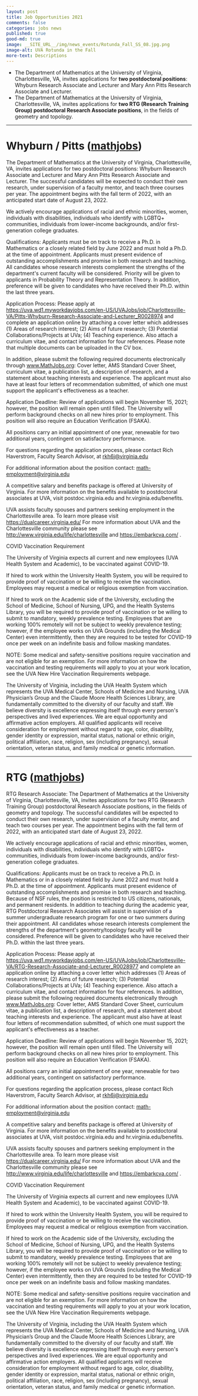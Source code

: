 ```yaml
---
layout: post
title: Job Opportunities 2021
comments: false
categories: jobs news
published: true
good-md: true
image: __SITE_URL__/img/news_events/Rotunda_Fall_SS_08.jpg.png
image-alt: UVA Rotunda in the Fall
more-text: Descriptions
---
```


- The Department of Mathematics at the University of Virginia, Charlottesville, VA, invites applications for <b>two postdoctoral positions</b>: Whyburn Research Associate and Lecturer and Mary Ann Pitts Research Associate and Lecturer.
- The Department of Mathematics at the University of Virginia, Charlottesville, VA, invites applications for <b>two RTG (Research Training Group) postdoctoral Research Associate positions</b>, in the fields of geometry and topology.


<!--more-->

---

#  Whyburn / Pitts ([mathjobs](https://www.mathjobs.org/jobs/UVa/RAL2022))

The Department of Mathematics at the University of Virginia, Charlottesville, VA, invites applications for two postdoctoral positions: Whyburn Research Associate and Lecturer and Mary Ann Pitts Research Associate and Lecturer. The successful candidates will be expected to conduct their own research, under supervision of a faculty mentor, and teach three courses per year. The appointment begins with the fall term of 2022, with an anticipated start date of August 23, 2022.
<p/>


We actively encourage applications of racial and ethnic minorities, women, individuals with disabilities, individuals who identify with LGBTQ+ communities, individuals from lower-income backgrounds, and/or first-generation college graduates.
<p/>


Qualifications: Applicants must be on track to receive a Ph.D. in Mathematics or a closely related field by June 2022 and must hold a Ph.D. at the time of appointment. Applicants must present evidence of outstanding accomplishments and promise in both research and teaching. All candidates whose research interests complement the strengths of the department's current faculty will be considered. Priority will be given to applicants in Probability Theory and Representation Theory. In addition, preference will be given to candidates who have received their Ph.D. within the last three years.
<p/>


Application Process: Please apply at 
<a href="https://uva.wd1.myworkdayjobs.com/en-US/UVAJobs/job/Charlottesville-VA/Pitts-Whyburn-Research-Associate-and-Lecturer_R0028974">https://uva.wd1.myworkdayjobs.com/en-US/UVAJobs/job/Charlottesville-VA/Pitts-Whyburn-Research-Associate-and-Lecturer_R0028974</a>
    and complete an application online by attaching a cover letter which addresses
(1) Areas of research interest;
(2) Aims of future research;
(3) Potential Collaborations/Projects at UVa;
(4) Teaching experience.
Also attach a curriculum vitae, and contact information for four references. 
Please note that multiple documents can be uploaded in the CV box.
<p/>


In addition, please submit the following required documents electronically through www.MathJobs.org: Cover letter, AMS Standard Cover Sheet, curriculum vitae, a publication list, a description of research, and a statement about teaching interests and experience. The applicant must also have at least four letters of recommendation submitted, of which one must support the applicant's effectiveness as a teacher.
<p/>


Application Deadline: Review of applications will begin November 15, 2021; however, the position will remain open until filled. The University will perform background checks on all new hires prior to employment. This position will also require an Education Verification (FSAKA).
<p/>


All positions carry an initial appointment of one year, renewable for two additional years, contingent on satisfactory performance.
<p/>


For questions regarding the application process, please contact Rich Haverstrom, Faculty Search Advisor, at rkh6j@virginia.edu
<p/>


For additional information about the position contact: math-employment@virginia.edu
<p/>


A competitive salary and benefits package is offered at University of Virginia. For more information on the benefits available to postdoctoral associates at UVA, visit postdoc.virginia.edu and hr.virginia.edu/benefits.
<p/>


UVA assists faculty spouses and partners seeking employment in the Charlottesville area. To learn more please visit 
<a href="https://dualcareer.virginia.edu/">https://dualcareer.virginia.edu/</a>
    For more information about UVA and the Charlottesville community please see 
<a href="http://www.virginia.edu/life/charlottesville">http://www.virginia.edu/life/charlottesville</a>
    and 
<a href="https://embarkcva.com/">https://embarkcva.com/</a>
.
<p/>


COVID Vaccination Requirement
    
The University of Virginia expects all current and new employees (UVA Health System and Academic), to be vaccinated against COVID-19. 
    
If hired to work within the University Health System, you will be required to provide proof of vaccination or be willing to receive the vaccination. Employees may request a medical or religious exemption from vaccination.
    
If hired to work on the Academic side of the University, excluding the School of Medicine, School of Nursing, UPG, and the Health Systems Library, you will be required to provide proof of vaccination or be willing to submit to mandatory, weekly prevalence testing. Employees that are working 100% remotely will not be subject to weekly prevalence testing; however, if the employee works on UVA Grounds (including the Medical Center) even intermittently, then they are required to be tested for COVID-19 once per week on an indefinite basis and follow masking mandates. 
    
NOTE: Some medical and safety-sensitive positions require vaccination and are not eligible for an exemption.  For more information on how the vaccination and testing requirements will apply to you at your work location, see the UVA New Hire Vaccination Requirements webpage. 
<p/>


The University of Virginia, including the UVA Health System which represents the UVA Medical Center, Schools of Medicine and Nursing, UVA Physician’s Group and the Claude Moore Health Sciences Library, are fundamentally committed to the diversity of our faculty and staff.  We believe diversity is excellence expressing itself through every person's perspectives and lived experiences.  We are equal opportunity and affirmative action employers. All qualified applicants will receive consideration for employment without regard to age, color, disability, gender identity or expression, marital status, national or ethnic origin, political affiliation, race, religion, sex (including pregnancy), sexual orientation, veteran status, and family medical or genetic information.


---

# RTG ([mathjobs](https://www.mathjobs.org/jobs/UVa/RTGRA2022))


RTG Research Associate: The Department of Mathematics at the University of Virginia, Charlottesville, VA, invites applications for two RTG (Research Training Group) postdoctoral Research Associate positions, in the fields of geometry and topology. The successful candidates will be expected to conduct their own research, under supervision of a faculty mentor, and teach two courses per year. The appointment begins with the fall term of 2022, with an anticipated start date of August 23, 2022.
                <p/>

We actively encourage applications of racial and ethnic minorities, women, individuals with disabilities, individuals who identify with LGBTQ+ communities, individuals from lower-income backgrounds, and/or first-generation college graduates.
<p/>


Qualifications: Applicants must be on track to receive a Ph.D. in Mathematics or in a closely related field by June 2022 and must hold a Ph.D. at the time of appointment. Applicants must present evidence of outstanding accomplishments and promise in both research and teaching. Because of NSF rules, the position is restricted to US citizens, nationals, and permanent residents. In addition to teaching during the academic year, RTG Postdoctoral Research Associates will assist in supervision of a summer undergraduate research program for one or two summers during their appointment. All candidates whose research interests complement the strengths of the department's geometry/topology faculty will be considered. Preference will be given to candidates who have received their Ph.D. within the last three years.
<p/>


Application Process: Please apply at 
<a href="https://uva.wd1.myworkdayjobs.com/en-US/UVAJobs/job/Charlottesville-VA/RTG-Research-Associate-and-Lecturer_R0028977">https://uva.wd1.myworkdayjobs.com/en-US/UVAJobs/job/Charlottesville-VA/RTG-Research-Associate-and-Lecturer_R0028977</a>
    and complete an application online by attaching a cover letter which addresses
(1) Areas of research interest;
(2) Aims of future research;
(3) Potential Collaborations/Projects at UVa;
(4) Teaching experience.
Also attach a curriculum vitae, and contact information for four references. In addition, please submit the following required documents electronically through www.MathJobs.org: Cover letter, AMS Standard Cover Sheet, curriculum vitae, a publication list, a description of research, and a statement about teaching interests and experience. The applicant must also have at least four letters of recommendation submitted, of which one must support the applicant's effectiveness as a teacher.
<p/>


Application Deadline: Review of applications will begin November 15, 2021; however, the position will remain open until filled. The University will perform background checks on all new hires prior to employment. This position will also require an Education Verification (FSAKA).
<p/>


All positions carry an initial appointment of one year, renewable for two additional years, contingent on satisfactory performance.
<p/>


For questions regarding the application process, please contact Rich Haverstrom, Faculty Search Advisor, at rkh6j@virginia.edu
<p/>


For additional information about the position contact: math-employment@virginia.edu
<p/>


A competitive salary and benefits package is offered at University of Virginia. For more information on the benefits available to postdoctoral associates at UVA, visit postdoc.virginia.edu and hr.virginia.edu/benefits.
<p/>


UVA assists faculty spouses and partners seeking employment in the Charlottesville area. To learn more please visit 
<a href="https://dualcareer.virginia.edu/">https://dualcareer.virginia.edu/</a>
    For more information about UVA and the Charlottesville community please see 
<a href="http://www.virginia.edu/life/charlottesville">http://www.virginia.edu/life/charlottesville</a>
    and 
<a href="https://embarkcva.com/">https://embarkcva.com/</a>
.
<p/>


COVID Vaccination Requirement
    
The University of Virginia expects all current and new employees (UVA Health System and Academic), to be vaccinated against COVID-19. 
    
If hired to work within the University Health System, you will be required to provide proof of vaccination or be willing to receive the vaccination. Employees may request a medical or religious exemption from vaccination.
    
If hired to work on the Academic side of the University, excluding the School of Medicine, School of Nursing, UPG, and the Health Systems Library, you will be required to provide proof of vaccination or be willing to submit to mandatory, weekly prevalence testing. Employees that are working 100% remotely will not be subject to weekly prevalence testing; however, if the employee works on UVA Grounds (including the Medical Center) even intermittently, then they are required to be tested for COVID-19 once per week on an indefinite basis and follow masking mandates. 
    
NOTE: Some medical and safety-sensitive positions require vaccination and are not eligible for an exemption.  For more information on how the vaccination and testing requirements will apply to you at your work location, see the UVA New Hire Vaccination Requirements webpage. 
<p/>


The University of Virginia, including the UVA Health System which represents the UVA Medical Center, Schools of Medicine and Nursing, UVA Physician’s Group and the Claude Moore Health Sciences Library, are fundamentally committed to the diversity of our faculty and staff.  We believe diversity is excellence expressing itself through every person's perspectives and lived experiences.  We are equal opportunity and affirmative action employers. All qualified applicants will receive consideration for employment without regard to age, color, disability, gender identity or expression, marital status, national or ethnic origin, political affiliation, race, religion, sex (including pregnancy), sexual orientation, veteran status, and family medical or genetic information.